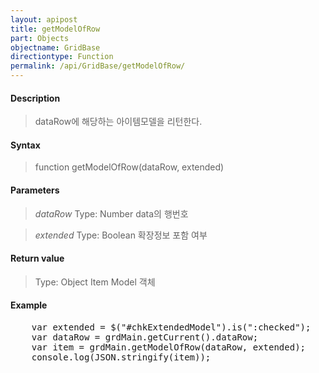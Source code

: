```yaml
---
layout: apipost
title: getModelOfRow
part: Objects
objectname: GridBase
directiontype: Function
permalink: /api/GridBase/getModelOfRow/
---
```



#### Description

> dataRow에 해당하는 아이템모델을 리턴한다. 

#### Syntax

> function getModelOfRow(dataRow, extended)

#### Parameters

> *dataRow*
> Type: Number
> data의 행번호

> *extended*
> Type: Boolean
> 확장정보 포함 여부

#### Return value

> Type: Object
> Item Model 객체

#### Example

<pre class="prettyprint">
    var extended = $("#chkExtendedModel").is(":checked");
    var dataRow = grdMain.getCurrent().dataRow;
    var item = grdMain.getModelOfRow(dataRow, extended);
    console.log(JSON.stringify(item));
</pre>




